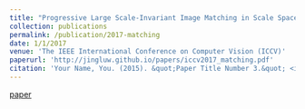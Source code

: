 ```yaml
---
title: "Progressive Large Scale-Invariant Image Matching in Scale Space"
collection: publications
permalink: /publication/2017-matching
date: 1/1/2017
venue: 'The IEEE International Conference on Computer Vision (ICCV)'
paperurl: 'http://jingluw.github.io/papers/iccv2017_matching.pdf'
citation: 'Your Name, You. (2015). &quot;Paper Title Number 3.&quot; <i>Journal 1</i>. 1(3).'
---
```


<a href='http://jingluw.github.io/papers/iccv2017_matching.pdf'>paper</a>

<!-- Recommended citation: Your Name, You. (2015). "Paper Title Number 3." <i>Journal 1</i>. 1(3). -->